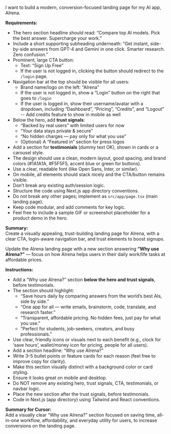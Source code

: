 I want to build a modern, conversion-focused landing page for my AI app, AIrena.

**Requirements:**
- The hero section headline should read: “Compare top AI models. Pick the best answer. Supercharge your work.”
- Include a short supporting subheading underneath: “Get instant, side-by-side answers from GPT-4 and Gemini in one click. Smarter research. Zero confusion.”
- Prominent, large CTA button:  
  - Text: “Sign Up Free”  
  - If the user is not logged in, clicking the button should redirect to the `/login` page.
- Navigation bar at the top should be visible for all users:
  - Brand name/logo on the left: “AIrena”
  - If the user is not logged in, show a “Login” button on the right that goes to `/login`
  - If the user is logged in, show their username/avatar with a dropdown, including “Dashboard”, “Pricing”, “Credits”, and “Logout”
  -- Add credits feature to show in mobile as well
- Below the hero, add **trust signals**:
  - “Backed by real users” with limited users for now
  - “Your data stays private & secure”
  - “No hidden charges — pay only for what you use”
  - (Optional) A “Featured in” section for press logos
- Add a section for **testimonials** (dummy text OK), shown in cards or a carousel style.
- The design should use a clean, modern layout, good spacing, and brand colors (#1A1A1A, #F5F5F5, accent blue or green for buttons).
- Use a clear, readable font (like Open Sans, Inter, or similar).
- On mobile, all elements should stack nicely and the CTA/button remains visible.
- Don’t break any existing auth/session logic.
- Structure the code using Next.js app directory conventions.
- Do not break any other pages; implement as `src/app/page.tsx` (main landing page).
- Keep code modular, and add comments for key logic.
- Feel free to include a sample GIF or screenshot placeholder for a product demo in the hero.

**Summary:**  
Create a visually appealing, trust-building landing page for AIrena, with a clear CTA, login-aware navigation bar, and trust elements to boost signups.



Update the AIrena landing page with a new section answering **“Why use AIrena?”** — focus on how AIrena helps users in their daily work/life tasks at affordable prices.

**Instructions:**

- Add a “Why use AIrena?” section **below the hero and trust signals**, before testimonials.
- The section should highlight:
    - “Save hours daily by comparing answers from the world’s best AIs, side by side.”
    - “One app for all — write emails, brainstorm, code, translate, and research faster.”
    - “Transparent, affordable pricing. No hidden fees, just pay for what you use.”
    - “Perfect for students, job-seekers, creators, and busy professionals.”
- Use clear, friendly icons or visuals next to each benefit (e.g., clock for ‘save hours’, wallet/money icon for pricing, people for all users).
- Add a section headline: “Why use AIrena?”
- Write 3–5 bullet points or feature cards for each reason (feel free to improve copy for clarity).
- Make this section visually distinct with a background color or card styling.
- Ensure it looks great on mobile and desktop.
- Do NOT remove any existing hero, trust signals, CTA, testimonials, or navbar logic.
- Place the new section after the trust signals, before testimonials.
- Code in Next.js (app directory) using Tailwind and React conventions.

**Summary for Cursor:**  
Add a visually clear “Why use AIrena?” section focused on saving time, all-in-one workflow, affordability, and everyday utility for users, to increase conversions on the landing page.
